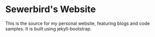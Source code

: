 # Sewerbird's Website #

This is the source for my personal website, featuring blogs and code samples. It is built using jekyll-bootstrap.
